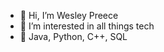- 👋 Hi, I’m Wesley Preece
- 👀 I’m interested in all things tech
- 🌱 Java, Python, C++, SQL

<!---
WesPr/WesPr is a ✨ special ✨ repository because its `README.md` (this file) appears on your GitHub profile.
You can click the Preview link to take a look at your changes.
--->
